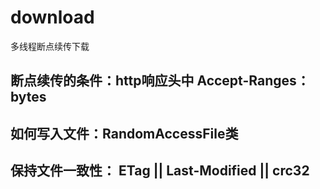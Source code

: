 # download
多线程断点续传下载
## 断点续传的条件：http响应头中 Accept-Ranges：bytes
## 如何写入文件：RandomAccessFile类
## 保持文件一致性： ETag || Last-Modified || crc32
